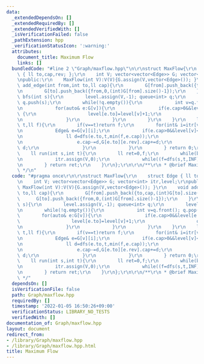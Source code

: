 ```yaml
---
data:
  _extendedDependsOn: []
  _extendedRequiredBy: []
  _extendedVerifiedWith: []
  _isVerificationFailed: false
  _pathExtension: hpp
  _verificationStatusIcon: ':warning:'
  attributes:
    document_title: Maximum Flow
    links: []
  bundledCode: "#line 2 \"Graph/maxflow.hpp\"\n\r\nstruct MaxFlow{\r\n    struct Edge\
    \ { ll to,cap,rev; };\r\n    int V; vector<vector<Edge>> G; vector<int> itr,level;\r\
    \npublic:\r\n    MaxFlow(int V):V(V){G.assign(V,vector<Edge>()); }\r\n    void\
    \ add_edge(int from,int to,ll cap){\r\n        G[from].push_back({to,cap,(int)G[to].size()});\r\
    \n        G[to].push_back({from,0,(int)G[from].size()-1});\r\n    }\r\n    void\
    \ bfs(int s){\r\n        level.assign(V,-1); queue<int> q;\r\n        level[s]=0;\
    \ q.push(s);\r\n        while(!q.empty()){\r\n            int v=q.front(); q.pop();\r\
    \n            for(auto& e:G[v]){\r\n                if(e.cap>0&&level[e.to]<0)\
    \ {\r\n                   level[e.to]=level[v]+1;\r\n                   q.push(e.to);\r\
    \n                }\r\n            }\r\n        }\r\n    }\r\n    ll dfs(int v,int\
    \ t,ll f){\r\n        if(v==t)return f;\r\n        for(int& i=itr[v];i<(int)G[v].size();i++){\r\
    \n            Edge& e=G[v][i];\r\n            if(e.cap>0&&level[v]<level[e.to]){\r\
    \n                ll d=dfs(e.to,t,min(f,e.cap));\r\n                if(d>0){\r\
    \n                    e.cap-=d,G[e.to][e.rev].cap+=d;\r\n                    return\
    \ d;\r\n                }\r\n            }\r\n        } return 0;\r\n    }\r\n\
    \    ll run(int s,int t){\r\n        ll ret=0,f;\r\n        while(bfs(s),level[t]>=0){\r\
    \n            itr.assign(V,0);\r\n            while((f=dfs(s,t,INF))>0)ret+=f;\r\
    \n        } return ret;\r\n    }\r\n};\r\n\r\n/**\r\n * @brief Maximum Flow\r\n\
    \ */\n"
  code: "#pragma once\r\n\r\nstruct MaxFlow{\r\n    struct Edge { ll to,cap,rev; };\r\
    \n    int V; vector<vector<Edge>> G; vector<int> itr,level;\r\npublic:\r\n   \
    \ MaxFlow(int V):V(V){G.assign(V,vector<Edge>()); }\r\n    void add_edge(int from,int\
    \ to,ll cap){\r\n        G[from].push_back({to,cap,(int)G[to].size()});\r\n  \
    \      G[to].push_back({from,0,(int)G[from].size()-1});\r\n    }\r\n    void bfs(int\
    \ s){\r\n        level.assign(V,-1); queue<int> q;\r\n        level[s]=0; q.push(s);\r\
    \n        while(!q.empty()){\r\n            int v=q.front(); q.pop();\r\n    \
    \        for(auto& e:G[v]){\r\n                if(e.cap>0&&level[e.to]<0) {\r\n\
    \                   level[e.to]=level[v]+1;\r\n                   q.push(e.to);\r\
    \n                }\r\n            }\r\n        }\r\n    }\r\n    ll dfs(int v,int\
    \ t,ll f){\r\n        if(v==t)return f;\r\n        for(int& i=itr[v];i<(int)G[v].size();i++){\r\
    \n            Edge& e=G[v][i];\r\n            if(e.cap>0&&level[v]<level[e.to]){\r\
    \n                ll d=dfs(e.to,t,min(f,e.cap));\r\n                if(d>0){\r\
    \n                    e.cap-=d,G[e.to][e.rev].cap+=d;\r\n                    return\
    \ d;\r\n                }\r\n            }\r\n        } return 0;\r\n    }\r\n\
    \    ll run(int s,int t){\r\n        ll ret=0,f;\r\n        while(bfs(s),level[t]>=0){\r\
    \n            itr.assign(V,0);\r\n            while((f=dfs(s,t,INF))>0)ret+=f;\r\
    \n        } return ret;\r\n    }\r\n};\r\n\r\n/**\r\n * @brief Maximum Flow\r\n\
    \ */"
  dependsOn: []
  isVerificationFile: false
  path: Graph/maxflow.hpp
  requiredBy: []
  timestamp: '2022-01-05 16:50:26+09:00'
  verificationStatus: LIBRARY_NO_TESTS
  verifiedWith: []
documentation_of: Graph/maxflow.hpp
layout: document
redirect_from:
- /library/Graph/maxflow.hpp
- /library/Graph/maxflow.hpp.html
title: Maximum Flow
---
```

